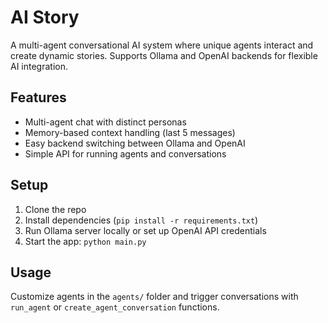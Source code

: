 # AI Story

A multi-agent conversational AI system where unique agents interact and create dynamic stories. Supports Ollama and OpenAI backends for flexible AI integration.

## Features

- Multi-agent chat with distinct personas  
- Memory-based context handling (last 5 messages)  
- Easy backend switching between Ollama and OpenAI  
- Simple API for running agents and conversations  

## Setup

1. Clone the repo  
2. Install dependencies (`pip install -r requirements.txt`)  
3. Run Ollama server locally or set up OpenAI API credentials  
4. Start the app: `python main.py`  

## Usage

Customize agents in the `agents/` folder and trigger conversations with `run_agent` or `create_agent_conversation` functions.

